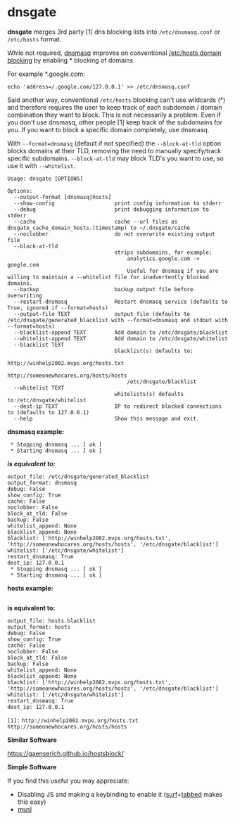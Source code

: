 
# dnsgate

**dnsgate** merges 3rd party [1] dns blocking lists into `/etc/dnsmasq.conf` or `/etc/hosts` format.

While not required, [dnsmasq](https://wiki.gentoo.org/wiki/Dnsmasq) improves on conventional [/etc/hosts domain blocking](http://winhelp2002.mvps.org/hosts.htm) by enabling * blocking of domains.

For example *.google.com:

```
echo 'address=/.google.com/127.0.0.1' >> /etc/dnsmasq.conf
```

Said another way, conventional `/etc/hosts` blocking can't use wildcards (*) and therefore requires the user to keep track of each subdomain / domain combination they want to block. This is not necessarily a problem. Even if you don't use dnsmasq, other people [1] keep track of the subdomains for you. If you want to block a specific domain completely, use dnsmasq.

With `--format=dnsmasq` (default if not specified) the `--block-at-tld` option blocks domains at their TLD, removing the need to manually specify/track specific subdomains. `--block-at-tld` may block TLD's you want to use, so use it with `--whitelist`.

```
Usage: dnsgate [OPTIONS]

Options:
  --output-format [dnsmasq|hosts]
  --show-config                   print config information to stderr
  --debug                         print debugging information to stderr
  --cache                         cache --url files as dnsgate_cache_domain_hosts.(timestamp) to ~/.dnsgate/cache
  --noclobber                     do not overwrite existing output file
  --block-at-tld                 
                                  strips subdomains, for example:
                                      analytics.google.com -> google.com
                                      Useful for dnsmasq if you are willing to maintain a --whitelist file for inadvertently blocked domains.
  --backup                        backup output file before overwriting
  --restart-dnsmasq               Restart dnsmasq service (defaults to True, ignored if --format=hosts)
  --output-file TEXT              output file (defaults to /etc/dnsgate/generated_blacklist with --format=dnsmasq and stdout with --format=hosts)
  --blacklist-append TEXT         Add domain to /etc/dnsgate/blacklist
  --whitelist-append TEXT         Add domain to /etc/dnsgate/whitelist
  --blacklist TEXT               
                                  blacklist(s) defaults to:
                                      http://winhelp2002.mvps.org/hosts.txt
                                      http://someonewhocares.org/hosts/hosts
                                      /etc/dnsgate/blacklist
  --whitelist TEXT               
                                  whitelists(s) defaults to:/etc/dnsgate/whitelist
  --dest-ip TEXT                  IP to redirect blocked connections to (defaults to 127.0.0.1)
  --help                          Show this message and exit.
```
 
**dnsmasq example:**
 
```  $ ./dnsgate
 * Stopping dnsmasq ... [ ok ]
 * Starting dnsmasq ... [ ok ]
``` 
***is equivalent to:***
 
```  $ ./dnsgate --show-config
output_file: /etc/dnsgate/generated_blacklist
output_format: dnsmasq
debug: False
show_config: True
cache: False
noclobber: False
block_at_tld: False
backup: False
whitelist_append: None
blacklist_append: None
blacklist: ['http://winhelp2002.mvps.org/hosts.txt', 'http://someonewhocares.org/hosts/hosts', '/etc/dnsgate/blacklist']
whitelist: ['/etc/dnsgate/whitelist']
restart_dnsmasq: True
dest_ip: 127.0.0.1
 * Stopping dnsmasq ... [ ok ]
 * Starting dnsmasq ... [ ok ]
``` 
**hosts example:**
 
```  $ ./dnsgate --output-format hosts --output-file hosts.blacklist
``` 
**is equivalent to:**
 
```  $ ./dnsgate --output-format hosts --output-file hosts.blacklist --show-config
output_file: hosts.blacklist
output_format: hosts
debug: False
show_config: True
cache: False
noclobber: False
block_at_tld: False
backup: False
whitelist_append: None
blacklist_append: None
blacklist: ['http://winhelp2002.mvps.org/hosts.txt', 'http://someonewhocares.org/hosts/hosts', '/etc/dnsgate/blacklist']
whitelist: ['/etc/dnsgate/whitelist']
restart_dnsmasq: True
dest_ip: 127.0.0.1
``` 

`[1]:`
 `http://winhelp2002.mvps.org/hosts.txt`
 `http://someonewhocares.org/hosts/hosts`


**Similar Software**

https://gaenserich.github.io/hostsblock/

**Simple Software**

If you find this useful you may appreciate:

 - Disabling JS and making a keybinding to enable it ([surf](http://surf.suckless.org/)+[tabbed](http://tools.suckless.org/tabbed/) makes this easy)
 - [musl](http://wiki.musl-libc.org/wiki/Functional_differences_from_glibc#Name_Resolver_.2F_DNS)


